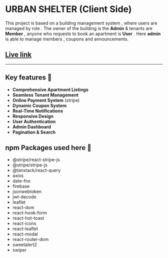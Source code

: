 
# **URBAN SHELTER** (Client Side)

This project is based on a building management system , where users are managed by role . The owner of the building is the **Admin** & tenants are **Member** , anyone who requests to book an apartment is **User** . Here **admin** is able to manage members , coupons and announcements.


## [Live link](https://urban-shelter-building.web.app/)
---
## Key features 🎯
- **Comprehensive Apartment Listings**  
- **Seamless Tenant Management**  
- **Online Payment System** (stripe)
- **Dynamic Coupon System**  
- **Real-Time Notifications**  
- **Responsive Design**  
- **User Authentication**  
- **Admin Dashboard**  
- **Pagination & Search**  

## **npm** Packages used here 🏹
- @stripe/react-stripe-js
- @stripe/stripe-js
- @tanstack/react-query
- axios
- date-fns
- firebase
- jsonwebtoken
- jwt-decode
- leaflet
- react-dom
- react-hook-form
- react-hot-toast
- react-icons
- react-leaflet
- react-modal
- react-router-dom
- sweetalert2
- swiper
